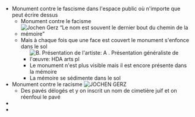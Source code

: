 - Monument contre le fascisme dans l'espace public où n'importe que peut écrire dessus
	- Monument contre le facisme
	- ![Jochen Gerz “Le nom est souvent le dernier bout du chemin de la mémoire”](https://journals.openedition.org/temoigner/docannexe/image/3232/img-2.png)
	- Mais à chaque fois que une face est couvert le monument s'enfonce dans le sol
		- ![B. Présentation de l'artiste: A . Présentation généraliste de l'œuvre: HDA  arts pl](https://encrypted-tbn0.gstatic.com/images?q=tbn:ANd9GcSAgkqub5iEHTfldwD5_s8_UHw8oq1Zfeu3IWjlzMhAVhqHamsQwxSFOna48XZBXoyHOzU&usqp=CAU)
		- Le monument n'est plus visible mais il est encore présente dans la mémoire
		- La mémoire se sédimente dans le sol
- Monument contre le racisme ![JOCHEN GERZ](https://encrypted-tbn0.gstatic.com/images?q=tbn:ANd9GcQNrHUVume1Wy2sHHEwKUn9cU3vNCIkK0GUJvKlhQuCGA&s)
	- Des pavés délogés et y on inscrit un nom de cimetière juif et on réenfoui le pavé
-
-